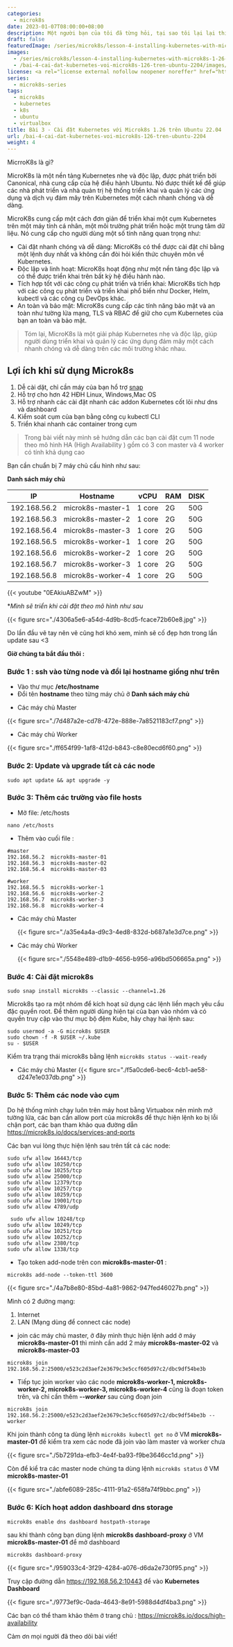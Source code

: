 ```yaml
---
categories:
  - microk8s
date: 2023-01-07T08:00:00+08:00
description: Một người bạn của tôi đã từng hỏi, tại sao tôi lại lại thích microk8s hơn minikube?… Kể từ đó, chúng tôi không bao giờ nói chuyện nữa. Đó là một câu hỏi khó, đặc biệt là đối với một kỹ sư. Câu trả lời không quá rõ ràng, vì nó phải tự trải nghiệm và sở thích cá nhân. Để tôi chỉ cho bạn hiểu vì sao.
draft: false
featuredImage: /series/microk8s/lesson-4-installing-kubernetes-with-microk8s-1-26-on-ubuntu-22-04.webp
images:
  - /series/microk8s/lesson-4-installing-kubernetes-with-microk8s-1-26-on-ubuntu-22-04.webp
  - /bai-4-cai-dat-kubernetes-voi-microk8s-126-tren-ubuntu-2204/images/index.png
license: <a rel="license external nofollow noopener noreffer" href="https://creativecommons.org/licenses/by-nc/4.0/" target="_blank">CC BY-NC 4.0</a>
series:
  - microk8s-series
tags:
  - microk8s
  - kubernetes
  - k8s
  - ubuntu
  - virtualbox
title: Bài 3 - Cài đặt Kubernetes với Microk8s 1.26 trên Ubuntu 22.04
url: /bai-4-cai-dat-kubernetes-voi-microk8s-126-tren-ubuntu-2204
weight: 4
---
```


MicrroK8s là gì?

MicroK8s là một nền tảng Kubernetes nhẹ và độc lập, được phát triển bởi Canonical, nhà cung cấp của hệ điều hành Ubuntu. Nó được thiết kế để giúp các nhà phát triển và nhà quản trị hệ thống triển khai và quản lý các ứng dụng và dịch vụ đám mây trên Kubernetes một cách nhanh chóng và dễ dàng.

MicroK8s cung cấp một cách đơn giản để triển khai một cụm Kubernetes trên một máy tính cá nhân, một môi trường phát triển hoặc một trung tâm dữ liệu. Nó cung cấp cho người dùng một số tính năng quan trọng như:

- Cài đặt nhanh chóng và dễ dàng: MicroK8s có thể được cài đặt chỉ bằng một lệnh duy nhất và không cần đòi hỏi kiến thức chuyên môn về Kubernetes.
- Độc lập và linh hoạt: MicroK8s hoạt động như một nền tảng độc lập và có thể được triển khai trên bất kỳ hệ điều hành nào.
- Tích hợp tốt với các công cụ phát triển và triển khai: MicroK8s tích hợp với các công cụ phát triển và triển khai phổ biến như Docker, Helm, kubectl và các công cụ DevOps khác.
- An toàn và bảo mật: MicroK8s cung cấp các tính năng bảo mật và an toàn như tường lửa mạng, TLS và RBAC để giữ cho cụm Kubernetes của bạn an toàn và bảo mật.

> Tóm lại, MicroK8s là một giải pháp Kubernetes nhẹ và độc lập, giúp người dùng triển khai và quản lý các ứng dụng đám mây một cách nhanh chóng và dễ dàng trên các môi trường khác nhau.

## **Lợi ích khi sử dụng Microk8s**

1. Dễ cài dặt, chỉ cần máy của bạn hổ trợ [snap](https://snapcraft.io/)
2. Hỗ trợ cho hơn 42 HĐH Linux, Windows,Mac OS
3. Hỗ trợ nhanh các cài đặt nhanh các addon Kubernetes cốt lõi như dns và dashboard
4. Kiểm soát cụm của bạn bằng công cụ kubectl CLI
5. Triển khai nhanh các container trong cụm

> Trong bài viết này mình sẽ hướng dẫn các bạn cài đặt cụm 11 node theo mô hình HA (High Availability ) gồm có 3 con master và 4 worker có tính khả dụng cao

Bạn cần chuẩn bị 7 máy chủ cấu hình như sau:

**Danh sách máy chủ**

| IP           | Hostname          | vCPU   | RAM | DISK |
| ------------ | ----------------- | ------ | --- | ---- |
| 192.168.56.2 | microk8s-master-1 | 1 core | 2G  | 50G  |
| 192.168.56.3 | microk8s-master-2 | 1 core | 2G  | 50G  |
| 192.168.56.4 | microk8s-master-3 | 1 core | 2G  | 50G  |
| 192.168.56.5 | microk8s-worker-1 | 1 core | 2G  | 50G  |
| 192.168.56.6 | microk8s-worker-2 | 1 core | 2G  | 50G  |
| 192.168.56.7 | microk8s-worker-3 | 1 core | 2G  | 50G  |
| 192.168.56.8 | microk8s-worker-4 | 1 core | 2G  | 50G  |

{{< youtube "0EAkiuABZwM" >}}

\*_Mình sẽ triển khi cài đặt theo mô hình như sau_

{{< figure src="./4306a5e6-a54d-4d9b-8cd5-fcace72b60e8.jpg" >}}

Do lần đầu vẽ tay nên vẽ cũng hơi khó xem, mình sẽ cố đẹp hơn trong lần update sau <3

**Giờ chúng ta bắt đầu thôi :**

### Bước 1 : ssh vào từng node và đổi lại hostname giống như trên

- Vào thư mục **/etc/hostname**
- Đổi tên **hostname** theo từng máy chủ ở **Danh sách máy chủ**

* Các máy chủ Master

{{< figure src="./7d487a2e-cd78-472e-888e-7a8521183cf7.png" >}}

- Các máy chủ Worker

{{< figure src="./ff654f99-1af8-412d-b843-c8e80ecd6f60.png" >}}

### Bước 2: Update và upgrade tất cả các node

```
sudo apt update && apt upgrade -y
```

### Bước 3: Thêm các trường vào file hosts

- Mở file: /etc/hosts

```
nano /etc/hosts
```

- Thêm vào cuối file :

```
#master
192.168.56.2  microk8s-master-01
192.168.56.3  microk8s-master-02
192.168.56.4  microk8s-master-03

#worker
192.168.56.5  microk8s-worker-1
192.168.56.6  microk8s-worker-2
192.168.56.7  microk8s-worker-3
192.168.56.8  microk8s-worker-4
```

- Các máy chủ Master

  {{< figure src="./a35e4a4a-d9c3-4ed8-832d-b687a1e3d7ce.png" >}}

- Các máy chủ Worker

  {{< figure src="./5548e489-d1b9-4656-b956-a96bd506665a.png" >}}

### Bước 4: Cài đặt microk8s

```
sudo snap install microk8s --classic --channel=1.26
```

Microk8s tạo ra một nhóm để kích hoạt sử dụng các lệnh liền mạch yêu cầu đặc quyền root. Để thêm người dùng hiện tại của bạn vào nhóm và có quyền truy cập vào thư mục bộ đệm Kube, hãy chạy hai lệnh sau:

```
sudo usermod -a -G microk8s $USER
sudo chown -f -R $USER ~/.kube
su - $USER
```

Kiểm tra trạng thái microk8s bằng lệnh `microk8s status --wait-ready`

- Các máy chủ Master
  {{< figure src="./f5a0cde6-bec6-4cb1-ae58-d247e1e037db.png" >}}

### Bước 5: Thêm các node vào cụm

Do hệ thống mình chạy luôn trên máy host bằng Virtuabox nên mình mở tường lửa, các bạn cần allow port của microk8s để thực hiện lệnh ko bị lỗi chận port, các bạn tham khảo qua đường dẫn https://microk8s.io/docs/services-and-ports

Các bạn vui lòng thực hiện lệnh sau trên tất cả các node:

```
sudo ufw allow 16443/tcp
sudo ufw allow 10250/tcp
sudo ufw allow 10255/tcp
sudo ufw allow 25000/tcp
sudo ufw allow 12379/tcp
sudo ufw allow 10257/tcp
sudo ufw allow 10259/tcp
sudo ufw allow 19001/tcp
sudo ufw allow 4789/udp

 sudo ufw allow 10248/tcp
sudo ufw allow 10249/tcp
sudo ufw allow 10251/tcp
sudo ufw allow 10252/tcp
sudo ufw allow 2380/tcp
sudo ufw allow 1338/tcp
```

- Tạo token add-node trên con **microk8s-master-01** :

```
microk8s add-node --token-ttl 3600
```

{{< figure src="./4a7b8e80-85bd-4a81-9862-947fed46027b.png" >}}

Mình có 2 đường mạng:

1. Internet
2. LAN (Mạng dùng để connect các node)

- join các máy chủ master, ở đây mình thực hiện lệnh add ở máy **microk8s-master-01** thì mình cần add 2 máy **microk8s-master-02** và **microk8s-master-03**

```
microk8s join 192.168.56.2:25000/e523c2d3aef2e3679c3e5ccf605d97c2/dbc9df54be3b
```

- Tiếp tục join worker vào các node **microk8s-worker-1, microk8s-worker-2, microk8s-worker-3, microk8s-worker-4** cũng là đoạn token trên, và chỉ cần thêm **_--worker_** sau cùng đoạn join

```
microk8s join 192.168.56.2:25000/e523c2d3aef2e3679c3e5ccf605d97c2/dbc9df54be3b --worker
```

Khi join thành công ta dùng lệnh `microk8s kubectl get no` ở VM **microk8s-master-01** để kiểm tra xem các node đã join vào làm master và worker chưa

{{< figure src="./5b7291da-efb3-4e4f-ba93-f9be3646cc1d.png" >}}

Còn để kiể tra các master node chúng ta dùng lệnh `microk8s status` ở VM **microk8s-master-01**

{{< figure src="./abfe6089-285c-4111-91a2-658fa74f9bbc.png" >}}

### Bước 6: Kích hoạt addon dashboard dns storage

```
microk8s enable dns dashboard hostpath-storage
```

sau khi thành công bạn dùng lệnh **microk8s dashboard-proxy** ở VM **microk8s-master-01** để mở dashboard

```
microk8s dashboard-proxy
```

{{< figure src="./959033c4-3f29-4284-a076-d6da2e730f95.png" >}}

Truy cập đường dẫn https://192.168.56.2:10443 để vào **Kubernetes Dashboard**

{{< figure src="./9773ef9c-0ada-4643-8e91-5988d4df4ba3.png" >}}

Các bạn có thể tham khảo thêm ở trang chủ : https://microk8s.io/docs/high-availability

Cảm ơn mọi người đã theo dõi bài viết!
